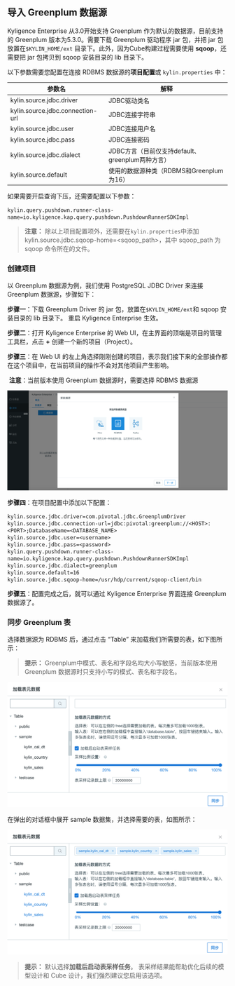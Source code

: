 ## 导入 Greenplum 数据源

Kyligence Enterprise 从3.0开始支持 Greenplum 作为默认的数据源，目前支持的 Greenplum 版本为5.3.0。需要下载 Greenplum 驱动程序 jar 包，并把 jar 包放置在`$KYLIN_HOME/ext` 目录下。此外，因为Cube构建过程需要使用 **sqoop**，还需要把 jar 包拷贝到 sqoop 安装目录的 lib 目录下。

以下参数需要您配置在连接 RDBMS 数据源的**项目配置**或 `kylin.properties` 中：

| 参数名                           | 解释                                             |
| -------------------------------- | ------------------------------------------------ |
| kylin.source.jdbc.driver         | JDBC驱动类名                                     |
| kylin.source.jdbc.connection-url | JDBC连接字符串                                   |
| kylin.source.jdbc.user           | JDBC连接用户名                                   |
| kylin.source.jdbc.pass           | JDBC连接密码                                     |
| kylin.source.jdbc.dialect        | JDBC方言（目前仅支持default、greenplum两种方言） |
| kylin.source.default             | 使用的数据源种类（RDBMS和Greenplum为16）         |

如果需要开启查询下压，还需要配置以下参数：

```properties
kylin.query.pushdown.runner-class-name=io.kyligence.kap.query.pushdown.PushdownRunnerSDKImpl
```

> **注意：** 除以上项目配置项外，还需要在`kylin.properties`中添加 kylin.source.jdbc.sqoop-home=<sqoop_path>，其中 sqoop_path 为 sqoop 命令所在的文件。



### 创建项目

以 Greenplum 数据源为例，我们使用 PostgreSQL JDBC Driver 来连接 Greenplum 数据源，步骤如下：

**步骤一**：下载 Greenplum Driver 的 jar 包，放置在`$KYLIN_HOME/ext`和 sqoop 安装目录的 lib 目录下。 重启 Kyligence Enterprise 生效。

**步骤二**：打开 Kyligence Enterprise 的 Web UI，在主界面的顶端是项目的管理工具栏，点击 **+** 创建一个新的项目（Project）。 


**步骤三**：在 Web UI 的左上角选择刚刚创建的项目，表示我们接下来的全部操作都在这个项目中，在当前项目的操作不会对其他项目产生影响。 

​    **注意**：当前版本使用 Greenplum 数据源时，需要选择 RDBMS 数据源

![选择RDBMS数据源](../images/rdbms_import_select_source.png)

**步骤四**：在项目配置中添加以下配置：

```properties
kylin.source.jdbc.driver=com.pivotal.jdbc.GreenplumDriver
kylin.source.jdbc.connection-url=jdbc:pivotal:greenplum://<HOST>:<PORT>;DatabaseName=<DATABASE_NAME>
kylin.source.jdbc.user=<username>
kylin.source.jdbc.pass=<password>
kylin.query.pushdown.runner-class-name=io.kyligence.kap.query.pushdown.PushdownRunnerSDKImpl
kylin.source.jdbc.dialect=greenplum
kylin.source.default=16
kylin.source.jdbc.sqoop-home=/usr/hdp/current/sqoop-client/bin
```

**步骤五**：配置完成之后，就可以通过 Kyligence Enterprise 界面连接 Greenplum 数据源了。



### 同步 Greenplum 表

选择数据源为 RDBMS 后，通过点击 “Table” 来加载我们所需要的表，如下图所示：

> **提示：** Greenplum中模式、表名和字段名均大小写敏感，当前版本使用 Greenplum 数据源时只支持小写的模式、表名和字段名。

![加载表元数据](../images/rdbms_import_gp_tables.png)

在弹出的对话框中展开 sample 数据集，并选择需要的表，如图所示：

![加载表并采样](../images/rdbms_import_select_gp_table.png)

> **提示：** 默认选择**加载后启动表采样任务**。 表采样结果能帮助优化后续的模型设计和 Cube 设计，我们强烈建议您启用该选项。
